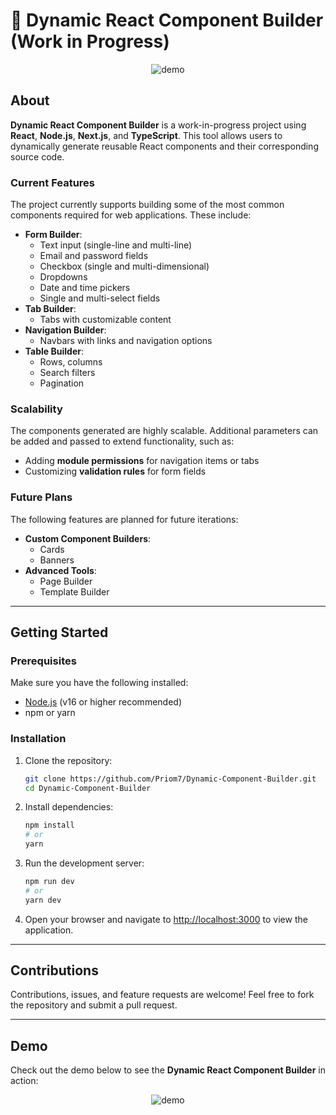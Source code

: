 # 🔭 Dynamic React Component Builder (Work in Progress)

<p align="center">
    <img src="https://github.com/Priom7/Dynamic-Component-Builder/blob/main/Untitled%20design%20(1).gif" alt="demo">
</p>

## About

**Dynamic React Component Builder** is a work-in-progress project using **React**, **Node.js**, **Next.js**, and **TypeScript**. This tool allows users to dynamically generate reusable React components and their corresponding source code.

### Current Features

The project currently supports building some of the most common components required for web applications. These include:

- **Form Builder**:
  - Text input (single-line and multi-line)
  - Email and password fields
  - Checkbox (single and multi-dimensional)
  - Dropdowns
  - Date and time pickers
  - Single and multi-select fields
- **Tab Builder**:
  - Tabs with customizable content
- **Navigation Builder**:
  - Navbars with links and navigation options
- **Table Builder**:
  - Rows, columns
  - Search filters
  - Pagination

### Scalability

The components generated are highly scalable. Additional parameters can be added and passed to extend functionality, such as:

- Adding **module permissions** for navigation items or tabs
- Customizing **validation rules** for form fields

### Future Plans

The following features are planned for future iterations:

- **Custom Component Builders**:
  - Cards
  - Banners
- **Advanced Tools**:
  - Page Builder
  - Template Builder

---

## Getting Started

### Prerequisites

Make sure you have the following installed:

- [Node.js](https://nodejs.org/) (v16 or higher recommended)
- npm or yarn

### Installation

1. Clone the repository:

    ```bash
    git clone https://github.com/Priom7/Dynamic-Component-Builder.git
    cd Dynamic-Component-Builder
    ```

2. Install dependencies:

    ```bash
    npm install
    # or
    yarn
    ```

3. Run the development server:

    ```bash
    npm run dev
    # or
    yarn dev
    ```

4. Open your browser and navigate to [http://localhost:3000](http://localhost:3000) to view the application.

---

## Contributions

Contributions, issues, and feature requests are welcome! Feel free to fork the repository and submit a pull request.


---

## Demo

Check out the demo below to see the **Dynamic React Component Builder** in action:

<p align="center">
    <img src="https://github.com/Priom7/Dynamic-Component-Builder/blob/main/Untitled%20design%20(1).gif" alt="demo">
</p>

